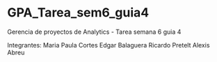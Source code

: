 # GPA_Tarea_sem6_guia4
Gerencia de proyectos de Analytics - Tarea semana 6 guia 4

Integrantes:
Maria Paula Cortes 
Edgar Balaguera
Ricardo Pretelt
Alexis Abreu
